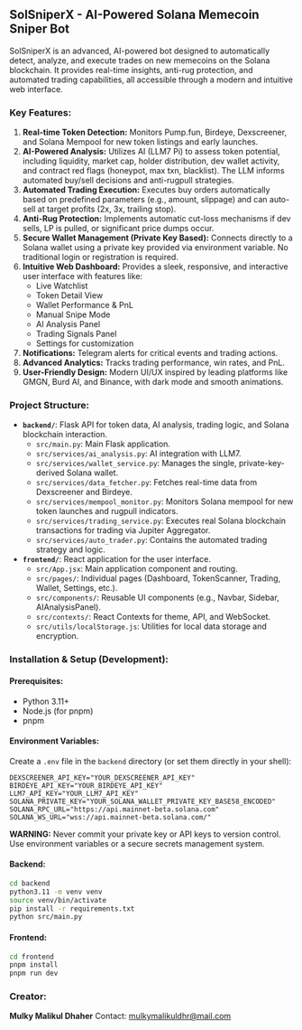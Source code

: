 ## SolSniperX - AI-Powered Solana Memecoin Sniper Bot

SolSniperX is an advanced, AI-powered bot designed to automatically detect, analyze, and execute trades on new memecoins on the Solana blockchain. It provides real-time insights, anti-rug protection, and automated trading capabilities, all accessible through a modern and intuitive web interface.

### Key Features:

1.  **Real-time Token Detection:** Monitors Pump.fun, Birdeye, Dexscreener, and Solana Mempool for new token listings and early launches.
2.  **AI-Powered Analysis:** Utilizes AI (LLM7 Pi) to assess token potential, including liquidity, market cap, holder distribution, dev wallet activity, and contract red flags (honeypot, max txn, blacklist). The LLM informs automated buy/sell decisions and anti-rugpull strategies.
3.  **Automated Trading Execution:** Executes buy orders automatically based on predefined parameters (e.g., amount, slippage) and can auto-sell at target profits (2x, 3x, trailing stop).
4.  **Anti-Rug Protection:** Implements automatic cut-loss mechanisms if dev sells, LP is pulled, or significant price dumps occur.
5.  **Secure Wallet Management (Private Key Based):** Connects directly to a Solana wallet using a private key provided via environment variable. No traditional login or registration is required.
6.  **Intuitive Web Dashboard:** Provides a sleek, responsive, and interactive user interface with features like:
    *   Live Watchlist
    *   Token Detail View
    *   Wallet Performance & PnL
    *   Manual Snipe Mode
    *   AI Analysis Panel
    *   Trading Signals Panel
    *   Settings for customization
7.  **Notifications:** Telegram alerts for critical events and trading actions.
8.  **Advanced Analytics:** Tracks trading performance, win rates, and PnL.
9.  **User-Friendly Design:** Modern UI/UX inspired by leading platforms like GMGN, Burd AI, and Binance, with dark mode and smooth animations.

### Project Structure:

-   **`backend/`**: Flask API for token data, AI analysis, trading logic, and Solana blockchain interaction.
    -   `src/main.py`: Main Flask application.
    -   `src/services/ai_analysis.py`: AI integration with LLM7.
    -   `src/services/wallet_service.py`: Manages the single, private-key-derived Solana wallet.
    -   `src/services/data_fetcher.py`: Fetches real-time data from Dexscreener and Birdeye.
    -   `src/services/mempool_monitor.py`: Monitors Solana mempool for new token launches and rugpull indicators.
    -   `src/services/trading_service.py`: Executes real Solana blockchain transactions for trading via Jupiter Aggregator.
    -   `src/services/auto_trader.py`: Contains the automated trading strategy and logic.
-   **`frontend/`**: React application for the user interface.
    -   `src/App.jsx`: Main application component and routing.
    -   `src/pages/`: Individual pages (Dashboard, TokenScanner, Trading, Wallet, Settings, etc.).
    -   `src/components/`: Reusable UI components (e.g., Navbar, Sidebar, AIAnalysisPanel).
    -   `src/contexts/`: React Contexts for theme, API, and WebSocket.
    -   `src/utils/localStorage.js`: Utilities for local data storage and encryption.

### Installation & Setup (Development):

#### Prerequisites:
- Python 3.11+
- Node.js (for pnpm)
- pnpm

#### Environment Variables:
Create a `.env` file in the `backend` directory (or set them directly in your shell):
```
DEXSCREENER_API_KEY="YOUR_DEXSCREENER_API_KEY"
BIRDEYE_API_KEY="YOUR_BIRDEYE_API_KEY"
LLM7_API_KEY="YOUR_LLM7_API_KEY"
SOLANA_PRIVATE_KEY="YOUR_SOLANA_WALLET_PRIVATE_KEY_BASE58_ENCODED"
SOLANA_RPC_URL="https://api.mainnet-beta.solana.com"
SOLANA_WS_URL="wss://api.mainnet-beta.solana.com/"
```
**WARNING:** Never commit your private key or API keys to version control. Use environment variables or a secure secrets management system.

#### Backend:

```bash
cd backend
python3.11 -m venv venv
source venv/bin/activate
pip install -r requirements.txt
python src/main.py
```

#### Frontend:

```bash
cd frontend
pnpm install
pnpm run dev
```

### Creator:

**Mulky Malikul Dhaher**
Contact: mulkymalikuldhr@mail.com

